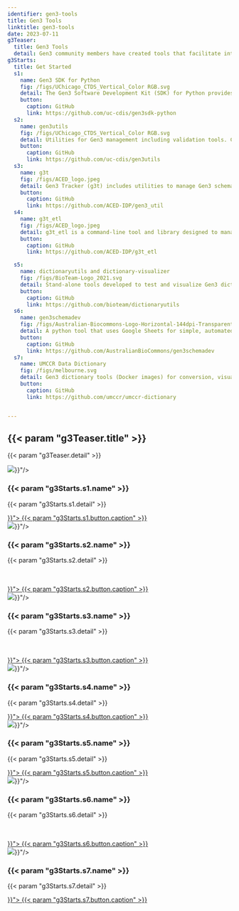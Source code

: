 ```yaml
---
identifier: gen3-tools
title: Gen3 Tools
linktitle: gen3-tools
date: 2023-07-11
g3Teaser:
  title: Gen3 Tools
  detail: Gen3 community members have created tools that facilitate interactions with a Gen3 Data Commons. These tools may be of use to both Gen3 users or operators.  Any questions about their use should be directed to the maintainers of the particular tool.
g3Starts:
  title: Get Started
  s1:
    name: Gen3 SDK for Python
    fig: /figs/UChicago_CTDS_Vertical_Color RGB.svg
    detail: The Gen3 Software Development Kit (SDK) for Python provides classes and functions for handling common tasks when interacting with a Gen3 commons. It also exposes a Command Line Interface (CLI).  Created by the Center for Translational Data Science at the University of Chicago.
    button:
      caption: GitHub
      link: https://github.com/uc-cdis/gen3sdk-python
  s2:
    name: gen3utils
    fig: /figs/UChicago_CTDS_Vertical_Color RGB.svg
    detail: Utilities for Gen3 management including validation tools. Created by the Center for Translational Data Science at the University of Chicago.                                                       
    button:
      caption: GitHub
      link: https://github.com/uc-cdis/gen3utils
  s3:
    name: g3t
    fig: /figs/ACED_logo.jpeg
    detail: Gen3 Tracker (g3t) includes utilities to manage Gen3 schemas, projects and submissions.  Tools include those to create and manage metadata, manipulate file manifests, status checks, metadata validation, user access, and others.                                                       
    button:
      caption: GitHub
      link: https://github.com/ACED-IDP/gen3_util
  s4:
    name: g3t_etl
    fig: /figs/ACED_logo.jpeg
    detail: g3t_etl is a command-line tool and library designed to manage Gen3 metadata including transformations to and from FHIR formatted data. The tool provides various commands, each serving a specific purpose.                                   
    button:
      caption: GitHub
      link: https://github.com/ACED-IDP/g3t_etl

  s5:
    name: dictionaryutils and dictionary-visualizer
    fig: /figs/BioTeam-Logo_2021.svg
    detail: Stand-alone tools developed to test and visualize Gen3 dictionaries.  They allow for quicker testing of dictionary updates and do not require a full Gen3 deployment.  Created by BioTeam.
    button:
      caption: GitHub
      link: https://github.com/bioteam/dictionaryutils
  s6:
    name: gen3schemadev
    fig: /figs/Australian-Biocommons-Logo-Horizontal-144dpi-Transparent.png
    detail: A python tool that uses Google Sheets for simple, automated and efficient dictionary development.  The Gen3 schema mapping library enables an automated workflow to edit, test, validate and publish Gen3 Data Dictionaries, using a google sheet as input.  Created by the Australian BioCommons.
    button:
      caption: GitHub
      link: https://github.com/AustralianBioCommons/gen3schemadev
  s7:
    name: UMCCR Data Dictionary
    fig: /figs/melbourne.svg
    detail: Gen3 dictionary tools (Docker images) for conversion, visualization, testing and validation to allow for iterative development of Gen3 data dictionary schema locally. Created by the Genomics Platform Group at University of Melbourne Centre for Cancer Research (UMCCR).
    button:
      caption: GitHub
      link: https://github.com/umccr/umccr-dictionary


---
```


<section class="g3-bg__mint">
  <div class="g3-outer-wrapper g3-flex-content">
    <div class="g3-space__padding-lg-top g3-space__padding-lg-bottom g3-col__65">
      <div class="g3-space__wrapper-gap-left">
        <h1 class="g3-space__margin-sm-bottom">
          {{< param "g3Teaser.title" >}}
        </h1>
        <p class="g3-space__margin-sm-bottom introduction">
          {{< param "g3Teaser.detail" >}}
        </p>
      </div>
    </div>
  </div>
</section>


<section>
  <div class="g3-inner-wrapper g3-space__padding-md-top g3-mb-space__padding-lg-top g3-mb-space__padding-lg-bottom">
    <div class="g3-table g3-space__margin-lg-bottom g3-mb-space__margin-lg-bottom">
      <div class="g3-col__33 g3-text__center g3-space__padding-sm-left-right">
        <img class="g3-row__10vh g3-space__margin-sm-bottom" src="{{< param "g3Starts.s1.fig" >}}"/>
        <h3 class="g3-space__margin-sm-bottom">
          {{< param "g3Starts.s1.name" >}}
        </h3>
        <p class="g3-space__margin-sm-bottom g3-text__desktop-left">
          {{< param "g3Starts.s1.detail" >}}
        </p>
        <a class="g3-button g3-button--primary g3-align__bottom" href="{{< param "g3Starts.s1.button.link" >}}">
          {{< param "g3Starts.s1.button.caption" >}}
        </a>
      </div>
        <div class="g3-col__33 g3-text__center g3-space__padding-sm-left-right">
          <img class="g3-row__10vh g3-space__margin-sm-bottom" src="{{< param "g3Starts.s2.fig" >}}"/>
          <h3 class="g3-space__margin-sm-bottom">
            {{< param "g3Starts.s2.name" >}}
          </h3>
          <p class="g3-space__margin-sm-bottom g3-text__desktop-left">
            {{< param "g3Starts.s2.detail" >}} <br>       <br> <br>               
          </p>
          <a class="g3-button g3-button--primary g3-align__bottom" href="{{< param "g3Starts.s2.button.link" >}}">
            {{< param "g3Starts.s2.button.caption" >}}
          </a>
        </div>
        <div class="g3-col__33 g3-text__center g3-space__padding-sm-left-right">
          <img class="g3-row__10vh g3-space__margin-sm-bottom" src="{{< param "g3Starts.s3.fig" >}}"/>
          <h3 class="g3-space__margin-sm-bottom">
            {{< param "g3Starts.s3.name" >}}
          </h3>
          <p class="g3-space__margin-sm-bottom g3-text__desktop-left">
            {{< param "g3Starts.s3.detail" >}} <br>       <br> <br>               
          </p>
          <a class="g3-button g3-button--primary g3-align__bottom" href="{{< param "g3Starts.s3.button.link" >}}">
            {{< param "g3Starts.s3.button.caption" >}}
          </a>
        </div>
    </div>
  </div>
</section>


<section>
  <div class="g3-inner-wrapper g3-space__padding-md-top g3-mb-space__padding-lg-top g3-mb-space__padding-lg-bottom">
    <div class="g3-table g3-space__margin-lg-bottom g3-mb-space__margin-lg-bottom">
    <div class="g3-col__33 g3-text__center g3-space__padding-sm-left-right">
      <img class="g3-row__10vh g3-space__margin-sm-bottom" src="{{< param "g3Starts.s4.fig" >}}"/>
      <h3 class="g3-space__margin-sm-bottom">
        {{< param "g3Starts.s4.name" >}}
      </h3>
      <p class="g3-space__margin-sm-bottom g3-text__desktop-left">
        {{< param "g3Starts.s4.detail" >}}
      </p>
      <a class="g3-button g3-button--primary g3-align__bottom" href="{{< param "g3Starts.s4.button.link" >}}">
        {{< param "g3Starts.s4.button.caption" >}}
      </a>
    </div>
    <div class="g3-col__33 g3-text__center g3-space__padding-sm-left-right">
        <img class="g3-row__10vh g3-space__margin-sm-bottom" src="{{< param "g3Starts.s5.fig" >}}"/>
        <h3 class="g3-space__margin-sm-bottom">
          {{< param "g3Starts.s5.name" >}}
        </h3>
        <p class="g3-space__margin-sm-bottom g3-text__desktop-left">
          {{< param "g3Starts.s5.detail" >}}
        </p>
        <a class="g3-button g3-button--primary g3-align__bottom" href="{{< param "g3Starts.s5.button.link" >}}">
          {{< param "g3Starts.s5.button.caption" >}}
        </a>
      </div>
        <div class="g3-col__33 g3-text__center g3-space__padding-sm-left-right">
          <img class="g3-row__10vh g3-space__margin-sm-bottom" src="{{< param "g3Starts.s6.fig" >}}"/>
          <h3 class="g3-space__margin-sm-bottom">
            {{< param "g3Starts.s6.name" >}}
          </h3>
          <p class="g3-space__margin-sm-bottom g3-text__desktop-left">
            {{< param "g3Starts.s6.detail" >}} <br>       <br> <br>               
          </p>
          <a class="g3-button g3-button--primary g3-align__bottom" href="{{< param "g3Starts.s6.button.link" >}}">
            {{< param "g3Starts.s6.button.caption" >}}
          </a>
    </div>
    </div>
  </div>
</section>

<section>
  <div class="g3-inner-wrapper g3-space__padding-md-top g3-mb-space__padding-lg-top g3-mb-space__padding-lg-bottom">
    <div class="g3-table g3-space__margin-lg-bottom g3-mb-space__margin-lg-bottom">
      <div class="g3-col__33 g3-text__center g3-space__padding-sm-left-right">
        <img class="g3-row__10vh g3-space__margin-sm-bottom" src="{{< param "g3Starts.s7.fig" >}}"/>
        <h3 class="g3-space__margin-sm-bottom">
          {{< param "g3Starts.s7.name" >}}
        </h3>
        <p class="g3-space__margin-sm-bottom g3-text__desktop-left">
          {{< param "g3Starts.s7.detail" >}}
        </p>
        <a class="g3-button g3-button--primary g3-align__bottom" href="{{< param "g3Starts.s7.button.link" >}}">
          {{< param "g3Starts.s7.button.caption" >}}
        </a>
      </div>
    </div>
  </div>
</section>
